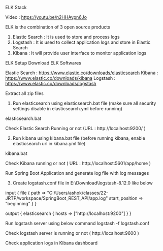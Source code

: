 ELK Stack

Video : https://youtu.be/n2HHAvpn6Jo 


ELK is the combination of 3 open source products

1. Elastic Search : It is used to store and process logs
2. Logstash : It is used to collect application logs and store in Elastic Search
3. Kibana : It will provide user interface to monitor application logs


ELK Setup
Download ELK Softwares

Elastic Search : https://www.elastic.co/downloads/elasticsearch 
Kibana : https://www.elastic.co/downloads/kibana 
Logstash : https://www.elastic.co/downloads/logstash 


Extract all zip files

1. Run elasticsearch using elasticsearch.bat file (make sure all security settings disable in elasticsearch.yml before running)


 elasticsearch.bat


Check Elastic Search Running or not (URL : http://localhost:9200/ )


2. Run kibana using kibana.bat file (before running kibana, enable elasticsearch url in kibana.yml file)

kibana.bat


Check Kibana running or not ( URL : http://localhost:5601/app/home )

Run Spring Boot Application and generate log file with log messages


3. Create logstash.conf file in E:\Download\logstash-8.12.0 like below

input {
  file {
	path => "C:/Users/ashok/classes/22-JRTP/workspace/SpringBoot_REST_API/app.log"
	start_position => "beginning"
  }
}

output {
  elasticsearch {
    hosts => ["http://localhost:9200"]
  }
}


Run logstash server using below command
logstash -f logstash.conf

Check logstash server is running or not ( http://localhost:9600 )


Check application logs in Kibana dashboard

